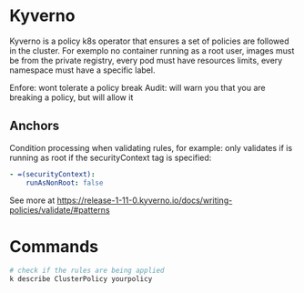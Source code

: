 # Kyverno

Kyverno is a policy k8s operator that ensures a set of policies are followed in the cluster. For exemplo no container running as a root user, images must be from the private registry, every pod must have resources limits, every namespace must have a specific label.

Enfore: wont tolerate a policy break
Audit: will warn you that you are breaking a policy, but will allow it

## Anchors

Condition processing when validating rules, for example: only validates if is running as root if the securityContext tag is specified:

```yaml
- =(securityContext):
    runAsNonRoot: false
```

See more at https://release-1-11-0.kyverno.io/docs/writing-policies/validate/#patterns


# Commands

```bash
# check if the rules are being applied
k describe ClusterPolicy yourpolicy
```
